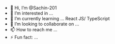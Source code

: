 - 👋 Hi, I’m @Sachin-201
- 👀 I’m interested in ...
- 🌱 I’m currently learning ... React JS/ TypeScript
- 💞️ I’m looking to collaborate on ...
- 📫 How to reach me ...
- ⚡ Fun fact: ...

<!---
Sachin-201/Sachin-201 is a ✨ special ✨ repository because its `README.md` (this file) appears on your GitHub profile.
You can click the Preview link to take a look at your changes.
--->
